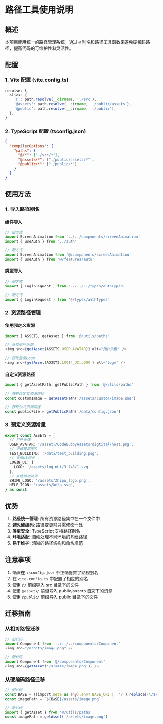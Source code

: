 # 路径工具使用说明

## 概述

本项目使用统一的路径管理系统，通过 `@` 别名和路径工具函数来避免硬编码路径，提高代码的可维护性和灵活性。

## 配置

### 1. Vite 配置 (vite.config.ts)
```typescript
resolve: {
  alias: {
    '@': path.resolve(__dirname, './src'),
    '@assets': path.resolve(__dirname, './public/assets'),
    '@public': path.resolve(__dirname, './public'),
  },
}
```

### 2. TypeScript 配置 (tsconfig.json)
```json
{
  "compilerOptions": {
    "paths": {
      "@/*": ["./src/*"],
      "@assets/*": ["./public/assets/*"],
      "@public/*": ["./public/*"]
    }
  }
}
```

## 使用方法

### 1. 导入路径别名

#### 组件导入
```typescript
// 旧方式
import ScreenAnimation from '../../components/screenAnimation'
import { useAuth } from '../auth'

// 新方式
import ScreenAnimation from '@/components/screenAnimation'
import { useAuth } from '@/features/auth'
```

#### 类型导入
```typescript
// 旧方式
import { LoginRequest } from '../../../types/authTypes'

// 新方式
import { LoginRequest } from '@/types/authTypes'
```

### 2. 资源路径管理

#### 使用预定义资源
```typescript
import { ASSETS, getAsset } from '@/utils/paths'

// 获取用户头像
<img src={getAsset(ASSETS.USER_AVATAR)} alt="用户头像" />

// 获取登录Logo
<img src={getAsset(ASSETS.LOGIN_UI.LOGO)} alt="Logo" />
```

#### 自定义资源路径
```typescript
import { getAssetPath, getPublicPath } from '@/utils/paths'

// 获取自定义资源路径
const customImage = getAssetPath('/assets/custom/image.png')

// 获取公共资源路径
const publicFile = getPublicPath('/data/config.json')
```

### 3. 预定义资源常量

```typescript
export const ASSETS = {
  // 用户头像
  USER_AVATAR: '/assets/CodeBubbyAssets/digtital/host.png',
  // 测试建筑图片
  TEST_BUILDING: '/data/test_building.png',
  // 登录UI相关
  LOGIN_UI: {
    LOGO: '/assets/loginUi/3_748/1.svg',
  },
  // 其他常用资源
  ZHIPU_LOGO: '/assets/Zhipu_logo.png',
  HELP_ICON: '/assets/help.svg',
} as const
```

## 优势

1. **路径统一管理**: 所有资源路径集中在一个文件中
2. **避免硬编码**: 路径变更时只需修改一处
3. **类型安全**: TypeScript 支持路径别名
4. **环境适配**: 自动处理不同环境的基础路径
5. **易于维护**: 清晰的路径结构和命名规范

## 注意事项

1. 确保在 `tsconfig.json` 中正确配置了路径别名
2. 在 `vite.config.ts` 中配置了相应的别名
3. 使用 `@/` 前缀导入 src 目录下的文件
4. 使用 `@assets/` 前缀导入 public/assets 目录下的资源
5. 使用 `@public/` 前缀导入 public 目录下的文件

## 迁移指南

### 从相对路径迁移
```typescript
// 旧代码
import Component from '../../../components/Component'
<img src="/assets/image.png" />

// 新代码
import Component from '@/components/Component'
<img src={getAsset('/assets/image.png')} />
```

### 从硬编码路径迁移
```typescript
// 旧代码
const BASE = ((import.meta as any).env?.BASE_URL || '/').replace(/\/$/, '')
const imagePath = `${BASE}/assets/image.png`

// 新代码
import { getAsset } from '@/utils/paths'
const imagePath = getAsset('/assets/image.png')
```

